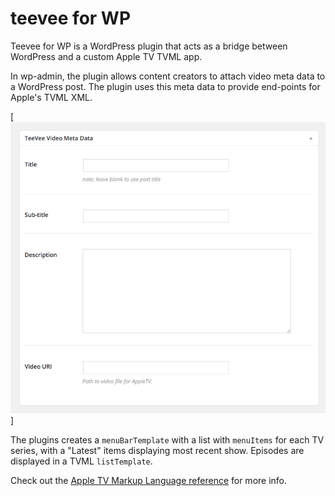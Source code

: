 # teevee for WP

Teevee for WP is a WordPress plugin that acts as a bridge between WordPress and a custom Apple TV TVML app. 

In wp-admin, the plugin allows content creators to attach video meta data to a WordPress post. The plugin uses this meta data to provide end-points for Apple's TVML XML. 

[![Screenshot](screenshot.png)]

The plugins creates a `menuBarTemplate` with a list with `menuItems` for each TV series, with a "Latest" items displaying most recent show. Episodes are displayed in a TVML `listTemplate`.

Check out the [Apple TV Markup Language reference](https://developer.apple.com/library/tvos/documentation/LanguagesUtilities/Conceptual/ATV_Template_Guide/TextboxTemplate.html#//apple_ref/doc/uid/TP40015064-CH2-SW8) for more info.
